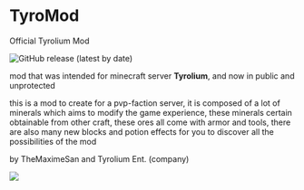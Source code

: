 # TyroMod

Official Tyrolium Mod

![GitHub release (latest by date)](https://img.shields.io/github/v/release/TheMaxium69/TyroMod)

mod that was intended for minecraft server **Tyrolium**, and now in public and unprotected

this is a mod to create for a pvp-faction server, it is composed of a lot of minerals which aims to modify the game experience, these minerals certain obtainable from other craft, these ores all come with armor and tools, there are also many new blocks and potion effects for you to discover all the possibilities of the mod

by TheMaximeSan and Tyrolium Ent. (company)

<img src="https://cdn.discordapp.com/attachments/853589280299679765/870445430008332378/2020-03-21_19.png">
